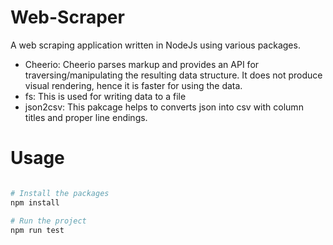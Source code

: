 # Web-Scraper
A web scraping application written in NodeJs using various packages.
- Cheerio: Cheerio parses markup and provides an API for traversing/manipulating the resulting data structure. It does not produce visual rendering, hence it is faster for using the data.
- fs: This is used for writing data to a file
- json2csv: This pakcage helps to converts json into csv with column titles and proper line endings.

# Usage

```sh

# Install the packages
npm install

# Run the project
npm run test

```

